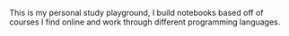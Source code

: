 This is my personal study playground, I build notebooks based off of courses I find online and work through different programming languages.
